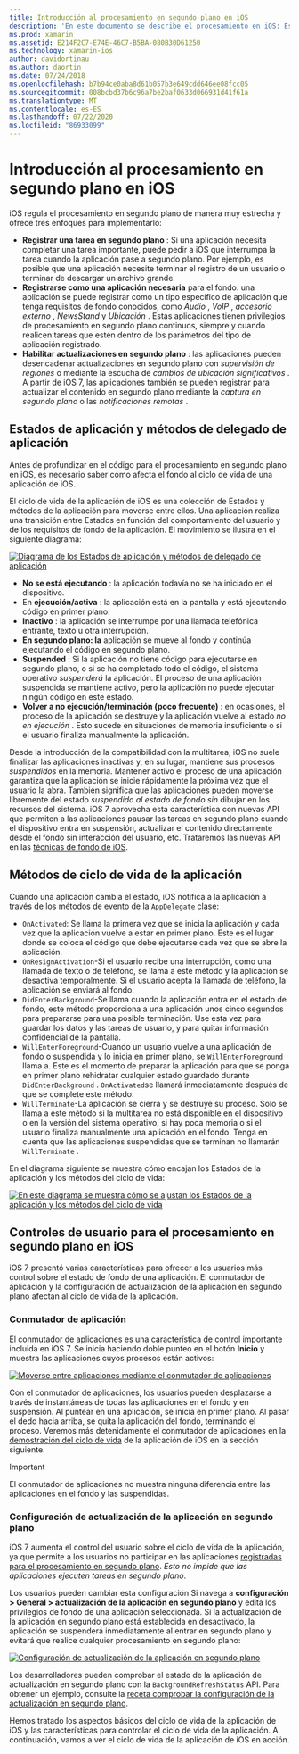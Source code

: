 ```yaml
---
title: Introducción al procesamiento en segundo plano en iOS
description: 'En este documento se describe el procesamiento en iOS: Estados de la aplicación, métodos del ciclo de vida de la aplicación y actualización de la aplicación en segundo plano.'
ms.prod: xamarin
ms.assetid: E214F2C7-E74E-46C7-B5BA-080B30D61250
ms.technology: xamarin-ios
author: davidortinau
ms.author: daortin
ms.date: 07/24/2018
ms.openlocfilehash: b7b94ce0aba8d61b057b3e649cdd646ee08fcc05
ms.sourcegitcommit: 008bcbd37b6c96a7be2baf0633d066931d41f61a
ms.translationtype: MT
ms.contentlocale: es-ES
ms.lasthandoff: 07/22/2020
ms.locfileid: "86933099"
---
```

# <a name="introduction-to-backgrounding-in-ios"></a>Introducción al procesamiento en segundo plano en iOS

iOS regula el procesamiento en segundo plano de manera muy estrecha y ofrece tres enfoques para implementarlo:

- **Registrar una tarea en segundo plano** : Si una aplicación necesita completar una tarea importante, puede pedir a iOS que interrumpa la tarea cuando la aplicación pase a segundo plano. Por ejemplo, es posible que una aplicación necesite terminar el registro de un usuario o terminar de descargar un archivo grande.
- **Registrarse como una aplicación necesaria** para el fondo: una aplicación se puede registrar como un tipo específico de aplicación que tenga requisitos de fondo conocidos, como *Audio* , *VoIP* , *accesorio externo* , *NewsStand* y *Ubicación* . Estas aplicaciones tienen privilegios de procesamiento en segundo plano continuos, siempre y cuando realicen tareas que estén dentro de los parámetros del tipo de aplicación registrado.
- **Habilitar actualizaciones en segundo plano** : las aplicaciones pueden desencadenar actualizaciones en segundo plano con *supervisión de regiones* o mediante la escucha de *cambios de ubicación significativos* . A partir de iOS 7, las aplicaciones también se pueden registrar para actualizar el contenido en segundo plano mediante la *captura en segundo plano* o las *notificaciones remotas* .

## <a name="application-states-and-application-delegate-methods"></a>Estados de aplicación y métodos de delegado de aplicación

Antes de profundizar en el código para el procesamiento en segundo plano en iOS, es necesario saber cómo afecta el fondo al ciclo de vida de una aplicación de iOS.

El ciclo de vida de la aplicación de iOS es una colección de Estados y métodos de la aplicación para moverse entre ellos. Una aplicación realiza una transición entre Estados en función del comportamiento del usuario y de los requisitos de fondo de la aplicación. El movimiento se ilustra en el siguiente diagrama:

 [![Diagrama de los Estados de aplicación y métodos de delegado de aplicación](introduction-to-backgrounding-in-ios-images/applicationlifecycle-.png)](introduction-to-backgrounding-in-ios-images/applicationlifecycle-.png#lightbox)

- **No se está ejecutando** : la aplicación todavía no se ha iniciado en el dispositivo.
- En **ejecución/activa** : la aplicación está en la pantalla y está ejecutando código en primer plano.
- **Inactivo** : la aplicación se interrumpe por una llamada telefónica entrante, texto u otra interrupción.
- **En segundo plano: la** aplicación se mueve al fondo y continúa ejecutando el código en segundo plano.
- **Suspended** : Si la aplicación no tiene código para ejecutarse en segundo plano, o si se ha completado todo el código, el sistema operativo *suspenderá* la aplicación. El proceso de una aplicación suspendida se mantiene activo, pero la aplicación no puede ejecutar ningún código en este estado.
- **Volver a no ejecución/terminación (poco frecuente)** : en ocasiones, el proceso de la aplicación se destruye y la aplicación vuelve al estado *no en ejecución* . Esto sucede en situaciones de memoria insuficiente o si el usuario finaliza manualmente la aplicación.

Desde la introducción de la compatibilidad con la multitarea, iOS no suele finalizar las aplicaciones inactivas y, en su lugar, mantiene sus procesos *suspendidos* en la memoria. Mantener activo el proceso de una aplicación garantiza que la aplicación se inicie rápidamente la próxima vez que el usuario la abra. También significa que las aplicaciones pueden moverse libremente del estado *suspendido* *al estado de fondo sin* dibujar en los recursos del sistema. iOS 7 aprovecha esta característica con nuevas API que permiten a las aplicaciones pausar las tareas en segundo plano cuando el dispositivo entra en suspensión, actualizar el contenido directamente desde el fondo sin interacción del usuario, etc. Trataremos las nuevas API en las [técnicas de fondo de iOS](~/ios/app-fundamentals/backgrounding/ios-backgrounding-techniques/index.md).

## <a name="application-lifecycle-methods"></a>Métodos de ciclo de vida de la aplicación

Cuando una aplicación cambia el estado, iOS notifica a la aplicación a través de los métodos de evento de la `AppDelegate` clase:

- `OnActivated`: Se llama la primera vez que se inicia la aplicación y cada vez que la aplicación vuelve a estar en primer plano. Este es el lugar donde se coloca el código que debe ejecutarse cada vez que se abre la aplicación.
- `OnResignActivation`-Si el usuario recibe una interrupción, como una llamada de texto o de teléfono, se llama a este método y la aplicación se desactiva temporalmente. Si el usuario acepta la llamada de teléfono, la aplicación se enviará al fondo.
- `DidEnterBackground`-Se llama cuando la aplicación entra en el estado de fondo, este método proporciona a una aplicación unos cinco segundos para prepararse para una posible terminación. Use esta vez para guardar los datos y las tareas de usuario, y para quitar información confidencial de la pantalla.
- `WillEnterForeground`-Cuando un usuario vuelve a una aplicación de fondo o suspendida y lo inicia en primer plano, se `WillEnterForeground` llama a. Este es el momento de preparar la aplicación para que se ponga en primer plano rehidratar cualquier estado guardado durante `DidEnterBackground` .  `OnActivated`se llamará inmediatamente después de que se complete este método.
- `WillTerminate`-La aplicación se cierra y se destruye su proceso. Solo se llama a este método si la multitarea no está disponible en el dispositivo o en la versión del sistema operativo, si hay poca memoria o si el usuario finaliza manualmente una aplicación en el fondo. Tenga en cuenta que las aplicaciones suspendidas que se terminan no llamarán `WillTerminate` .

En el diagrama siguiente se muestra cómo encajan los Estados de la aplicación y los métodos del ciclo de vida:

 [![En este diagrama se muestra cómo se ajustan los Estados de la aplicación y los métodos del ciclo de vida](introduction-to-backgrounding-in-ios-images/image2.png)](introduction-to-backgrounding-in-ios-images/image2.png#lightbox)

## <a name="user-controls-for-backgrounding-in-ios"></a>Controles de usuario para el procesamiento en segundo plano en iOS

iOS 7 presentó varias características para ofrecer a los usuarios más control sobre el estado de fondo de una aplicación. El conmutador de aplicación y la configuración de actualización de la aplicación en segundo plano afectan al ciclo de vida de la aplicación.

### <a name="app-switcher"></a>Conmutador de aplicación

El conmutador de aplicaciones es una característica de control importante incluida en iOS 7. Se inicia haciendo doble punteo en el botón **Inicio** y muestra las aplicaciones cuyos procesos están activos:

 [![Moverse entre aplicaciones mediante el conmutador de aplicaciones](introduction-to-backgrounding-in-ios-images/app-switcher-.png)](introduction-to-backgrounding-in-ios-images/app-switcher-.png#lightbox)

Con el conmutador de aplicaciones, los usuarios pueden desplazarse a través de instantáneas de todas las aplicaciones en el fondo y en suspensión. Al puntear en una aplicación, se inicia en primer plano. Al pasar el dedo hacia arriba, se quita la aplicación del fondo, terminando el proceso. Veremos más detenidamente el conmutador de aplicaciones en la [demostración del ciclo de vida](~/ios/app-fundamentals/backgrounding/application-lifecycle-demo.md) de la aplicación de iOS en la sección siguiente.

> [!IMPORTANT]
> El conmutador de aplicaciones no muestra ninguna diferencia entre las aplicaciones en el fondo y las suspendidas.

### <a name="background-app-refresh-settings"></a>Configuración de actualización de la aplicación en segundo plano

iOS 7 aumenta el control del usuario sobre el ciclo de vida de la aplicación, ya que permite a los usuarios no participar en las aplicaciones [registradas para el procesamiento en segundo plano](~/ios/app-fundamentals/backgrounding/ios-backgrounding-techniques/registering-applications-to-run-in-background.md). *Esto no impide que las aplicaciones ejecuten tareas en segundo plano*.

Los usuarios pueden cambiar esta configuración Si navega a **configuración > General > actualización de la aplicación en segundo plano** y edita los privilegios de fondo de una aplicación seleccionada. Si la actualización de la aplicación en segundo plano está establecida en desactivado, la aplicación se suspenderá inmediatamente al entrar en segundo plano y evitará que realice cualquier procesamiento en segundo plano:

 [![Configuración de actualización de la aplicación en segundo plano](introduction-to-backgrounding-in-ios-images/settings-.png)](introduction-to-backgrounding-in-ios-images/settings-.png#lightbox)

Los desarrolladores pueden comprobar el estado de la aplicación de actualización en segundo plano con la `BackgroundRefreshStatus` API. Para obtener un ejemplo, consulte la [receta comprobar la configuración de la actualización en segundo plano](https://github.com/xamarin/recipes/tree/master/Recipes/ios/multitasking/check_background_refresh_setting).

Hemos tratado los aspectos básicos del ciclo de vida de la aplicación de iOS y las características para controlar el ciclo de vida de la aplicación. A continuación, vamos a ver el ciclo de vida de la aplicación de iOS en acción.

